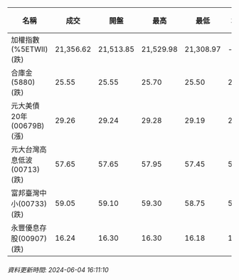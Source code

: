 | 名稱 | 成交 | 開盤 | 最高 | 最低 | 均價 | 成交金額(億) | 昨收 | 漲跌幅 | 漲跌 | 總量 | 昨量 | 振幅 |
| -------- | -------- | -------- | -------- |-------- | -------- | -------- |-------- |-------- |-------- | -------- | -------- |-------- |
|加權指數(%5ETWII) (跌)|21,356.62|21,513.85|21,529.98|21,308.97|-|4,427.92|21,536.76|0.84%|180.15|9,445,719|0|1.03%|
|合庫金(5880) (跌)|25.55|25.55|25.70|25.50|25.56|4.36|25.60|0.20%|0.06|17,068|14,297|0.78%|
|元大美債20年(00679B) (漲)|29.26|29.24|29.28|29.19|29.24|16.88|28.92|1.18%|0.34|57,729|30,716|0.31%|
|元大台灣高息低波(00713) (跌)|57.65|57.65|57.95|57.45|57.66|11.52|57.75|0.17%|0.10|19,973|5,574|0.87%|
|富邦臺灣中小(00733) (跌)|59.05|59.10|59.30|58.75|59.07|1.73|59.10|0.08%|0.05|2,921|2,014|0.93%|
|永豐優息存股(00907) (跌)|16.24|16.30|16.30|16.18|16.22|0.629|16.39|0.92%|0.15|3,878|3,039|0.73%|
###### 資料更新時間: 2024-06-04 16:11:10